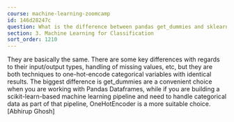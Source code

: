```yaml
---
course: machine-learning-zoomcamp
id: 146d28247c
question: What is the difference between pandas get_dummies and sklearn OnehotEncoder?
section: 3. Machine Learning for Classification
sort_order: 1210
---
```


They are basically the same. There are some key differences with regards to their input/output types, handling of missing values, etc, but they are both techniques to one-hot-encode categorical variables with identical results. The biggest difference is get_dummies are a convenient choice when you are working with Pandas Dataframes, while if you are building a scikit-learn-based machine learning pipeline and need to handle categorical data as part of that pipeline, OneHotEncoder is a more suitable choice. [Abhirup Ghosh]

